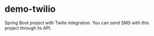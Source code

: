 # demo-twilio
Spring Boot project with Twilio integration. You can send SMS with this project through its API.

